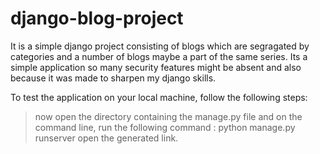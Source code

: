 # django-blog-project
It is a simple django project consisting of blogs which are segragated by categories and a number of blogs maybe
a part of the same series.
Its a simple application so many security features might be absent and also because it was made to sharpen my django skills.

To test the application on your local machine, follow the following steps:
> now open the directory containing the manage.py file and on the command line, run the following command : python manage.py runserver
> open the generated link.
